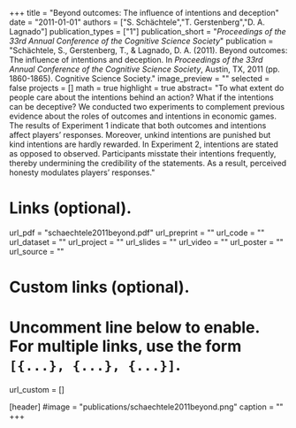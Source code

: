 +++
title = "Beyond outcomes: The influence of intentions and deception"
date = "2011-01-01"
authors = ["S. Schächtele","T. Gerstenberg","D. A. Lagnado"]
publication_types = ["1"]
publication_short = "_Proceedings of the 33rd Annual Conference of the Cognitive Science Society_"
publication = "Schächtele, S., Gerstenberg, T., & Lagnado, D. A. (2011). Beyond outcomes: The influence of intentions and deception. In _Proceedings of the 33rd Annual Conference of the Cognitive Science Society_, Austin, TX, 2011 (pp. 1860-1865). Cognitive Science Society."
image_preview = ""
selected = false
projects = []
math = true
highlight = true
abstract= "To what extent do people care about the intentions behind an action? What if the intentions can be deceptive? We conducted two experiments to complement previous evidence about the roles of outcomes and intentions in economic games. The results of Experiment 1 indicate that both outcomes and intentions affect players’ responses. Moreover, unkind intentions are punished but kind intentions are hardly rewarded. In Experiment 2, intentions are stated as opposed to observed. Participants misstate their intentions frequently, thereby undermining the credibility of the statements. As a result, perceived honesty modulates players’ responses."

# Links (optional).
url_pdf = "schaechtele2011beyond.pdf"
url_preprint = ""
url_code = ""
url_dataset = ""
url_project = ""
url_slides = ""
url_video = ""
url_poster = ""
url_source = ""

# Custom links (optional).
#   Uncomment line below to enable. For multiple links, use the form `[{...}, {...}, {...}]`.
url_custom = []

[header]
#image = "publications/schaechtele2011beyond.png"
caption = ""
+++

